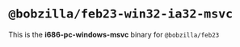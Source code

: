 # `@bobzilla/feb23-win32-ia32-msvc`

This is the **i686-pc-windows-msvc** binary for `@bobzilla/feb23`
